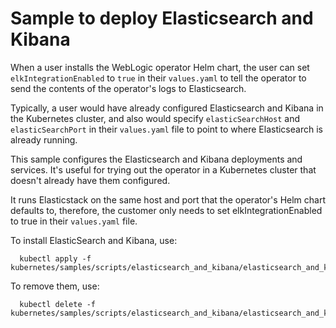 # Sample to deploy Elasticsearch and Kibana


When a user installs the WebLogic operator Helm chart, the user can set
`elkIntegrationEnabled` to `true` in their `values.yaml` to tell the operator to send the
contents of the operator's logs to Elasticsearch.

Typically, a user would have already configured Elasticsearch and Kibana in the
Kubernetes cluster, and also would specify `elasticSearchHost` and `elasticSearchPort`
in their `values.yaml` file to point to where Elasticsearch is already running.

This sample configures the Elasticsearch and Kibana deployments and services.
It's useful for trying out the operator in a Kubernetes cluster that doesn't already
have them configured.

It runs Elasticstack on the same host and port that the operator's Helm chart defaults
to, therefore, the customer only needs to set elkIntegrationEnabled to true in their
`values.yaml` file.

To install ElasticSearch and Kibana, use:
```
  kubectl apply -f kubernetes/samples/scripts/elasticsearch_and_kibana/elasticsearch_and_kibana.yaml
```

To remove them, use:
```
  kubectl delete -f kubernetes/samples/scripts/elasticsearch_and_kibana/elasticsearch_and_kibana.yaml
```
